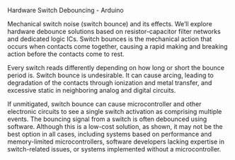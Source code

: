 Hardware Switch Debouncing - Arduino

Mechanical switch noise (switch bounce) and its effects. We’ll explore hardware debounce solutions based on resistor-capacitor filter networks and dedicated logic ICs. Switch bounces is the mechanical action that occurs when contacts come together, causing a
rapid making and breaking action before the contacts come to rest.

Every switch reads differently depending on how long or short the bounce period is. Switch bounce is undesirable. It can cause arcing, leading to degradation of the contacts through ionization and metal transfer, and excessive static in neighboring analog and digital circuits.

If unmitigated, switch bounce can cause microcontroller and other electronic circuits to see a single switch activation as comprising multiple events. The bouncing signal from a switch is often debounced using software. Although this is a low-cost solution, as shown, it may not be the best option in all cases, including systems based on performance and memory-limited microcontrollers, software developers lacking expertise in switch-related issues, or systems implemented without a microcontroller.
